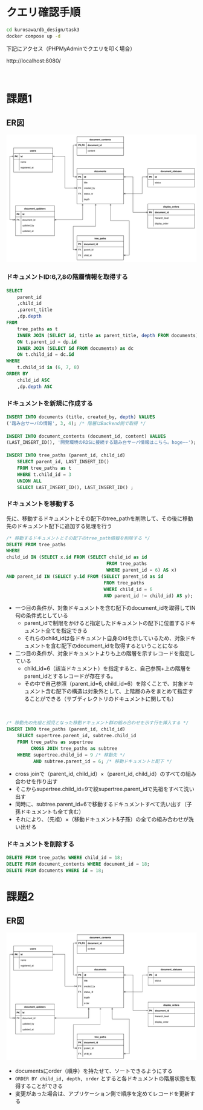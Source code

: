 # クエリ確認手順

```sh
cd kurosawa/db_design/task3
docker compose up -d
```

下記にアクセス（PHPMyAdminでクエリを叩く場合）

http://localhost:8080/

<br>

# 課題1
## ER図
<img src="./images/db_modeling_3_1.svg">
<br>

### ドキュメントID:6,7,8の階層情報を取得する
```sql
SELECT
	parent_id
    ,child_id
    ,parent_title
    ,dp.depth
FROM
	tree_paths as t 
    INNER JOIN (SELECT id, title as parent_title, depth FROM documents) as dp
    ON t.parent_id = dp.id
    INNER JOIN (SELECT id FROM documents) as dc
    ON t.child_id = dc.id
WHERE
	t.child_id in (6, 7, 8)
ORDER BY 
	child_id ASC
	,dp.depth ASC
```

### ドキュメントを新規に作成する
```sql
INSERT INTO documents (title, created_by, depth) VALUES
('踏み台サーバの情報', 3, 4); /* 階層はBackend側で取得 */

INSERT INTO document_contents (document_id, content) VALUES
(LAST_INSERT_ID(), '開発環境のRDSに接続する踏み台サーバ情報はこちら。hoge~~');

INSERT INTO tree_paths (parent_id, child_id)
	SELECT parent_id, LAST_INSERT_ID() 
	FROM tree_paths as t
	WHERE t.child_id = 3
	UNION ALL 
	SELECT LAST_INSERT_ID(), LAST_INSERT_ID() ;
```


### ドキュメントを移動する
先に、移動するドキュメントとその配下のtree_pathを削除して、その後に移動先のドキュメント配下に追加する処理を行う

```sql
/* 移動するドキュメントとその配下のtree_path情報を削除する */
DELETE FROM tree_paths
WHERE
child_id IN (SELECT x.id FROM (SELECT child_id as id
									 FROM tree_paths
									 WHERE parent_id = 6) AS x)
AND parent_id IN (SELECT y.id FROM (SELECT parent_id as id
									FROM tree_paths
									WHERE child_id = 6
									AND parent_id != child_id) AS y);
```
 - 一つ目の条件が、対象ドキュメントを含む配下のdocument_idを取得してIN句の条件式としている
   - parent_idで制限をかけると指定したドキュメントの配下に位置するドキュメント全てを指定できる
   - それらのchild_idは各ドキュメント自身のidを示しているため、対象ドキュメントを含む配下のdocument_idを取得するということになる
 - 二つ目の条件が、対象ドキュメントよりも上の階層を示すレコードを指定している
   - child_id=6（該当ドキュメント）を指定すると、自己参照+上の階層をparent_idとするレコードが存在する。
   - その中で自己参照（parent_id=6, child_id=6）を除くことで、対象ドキュメント含む配下の構造は対象外として、上階層のみをまとめて指定することができる（サブディレクトリのドキュメントに関しても）

<br>

```sql
/* 移動先の先祖と孤児となった移動ドキュメント群の組み合わせを示す行を挿入する */
INSERT INTO tree_paths (parent_id, child_id)
	SELECT supertree.parent_id, subtree.child_id
	FROM tree_paths as supertree
		 CROSS JOIN tree_paths as subtree 
	WHERE supertree.child_id = 9 /* 移動先 */
		  AND subtree.parent_id = 6; /* 移動ドキュメントと配下 */
```
 - cross joinで（parent_id, child_id）×（parent_id, child_id）のすべての組み合わせを作り出す
 - そこからsupertree.child_id=9で絞supertree.parent_idで先祖をすべて洗い出す
 - 同時に、subtree.parent_id=6で移動するドキュメントすべて洗い出す（子孫ドキュメントも全て含む）
 - それにより、（先祖）×（移動ドキュメント&子孫）の全ての組み合わせが洗い出せる



### ドキュメントを削除する
```sql
DELETE FROM tree_paths WHERE child_id = 18;
DELETE FROM document_contents WHERE document_id = 18;
DELETE FROM documents WHERE id = 18;
```

# 課題2

## ER図
<img src="./images/db_modeling_3_2.svg">
<br>

- documentsにorder（順序）を持たせて、ソートできるようにする
- `ORDER BY child_id, depth, order` とすると各ドキュメントの階層状態を取得することができる
- 変更があった場合は、アプリケーション側で順序を定めてレコードを更新する
